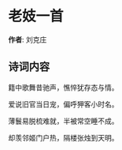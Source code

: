 # 老妓一首

**作者**: 刘克庄

## 诗词内容

籍中歌舞昔驰声，憔悴犹存态与情。

爱说旧官当日宠，偏呼狎客小时名。

薄鬟易脱梳难就，半被常空睡不成。

却羡邻姬门户热，隔楼张烛到天明。

